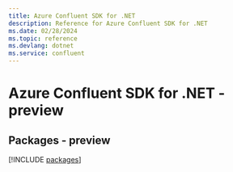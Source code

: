 ```yaml
---
title: Azure Confluent SDK for .NET
description: Reference for Azure Confluent SDK for .NET
ms.date: 02/28/2024
ms.topic: reference
ms.devlang: dotnet
ms.service: confluent
---
```

# Azure Confluent SDK for .NET - preview
## Packages - preview
[!INCLUDE [packages](confluent-index.md)]